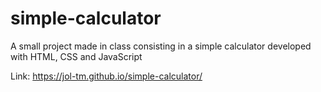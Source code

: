 # simple-calculator
A small project made in class consisting in a simple calculator developed with HTML, CSS and JavaScript

Link: https://jol-tm.github.io/simple-calculator/
